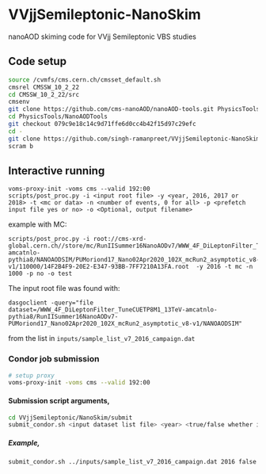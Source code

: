 # VVjjSemileptonic-NanoSkim
nanoAOD skiming code for VVjj Semileptonic VBS studies

## Code setup

```bash
source /cvmfs/cms.cern.ch/cmsset_default.sh
cmsrel CMSSW_10_2_22
cd CMSSW_10_2_22/src
cmsenv
git clone https://github.com/cms-nanoAOD/nanoAOD-tools.git PhysicsTools/NanoAODTools
cd PhysicsTools/NanoAODTools
git checkout 079c9e18c14c9d71ffe6d0cc4b42f15d97c29efc
cd -
git clone https://github.com/singh-ramanpreet/VVjjSemileptonic-NanoSkim.git VVjjSemileptonic/NanoSkim
scram b
```


## Interactive running

```
voms-proxy-init -voms cms --valid 192:00
scripts/post_proc.py -i <input root file> -y <year, 2016, 2017 or 2018> -t <mc or data> -n <number of events, 0 for all> -p <prefetch input file yes or no> -o <Optional, output filename>
```

example with MC:
```
scripts/post_proc.py -i root://cms-xrd-global.cern.ch//store/mc/RunIISummer16NanoAODv7/WWW_4F_DiLeptonFilter_TuneCUETP8M1_13TeV-amcatnlo-pythia8/NANOAODSIM/PUMoriond17_Nano02Apr2020_102X_mcRun2_asymptotic_v8-v1/110000/14F2B4F9-20E2-E347-93BB-7FF7210A13FA.root  -y 2016 -t mc -n 1000 -p no -o test
```
The input root file was found with:
```
dasgoclient -query="file dataset=/WWW_4F_DiLeptonFilter_TuneCUETP8M1_13TeV-amcatnlo-pythia8/RunIISummer16NanoAODv7-PUMoriond17_Nano02Apr2020_102X_mcRun2_asymptotic_v8-v1/NANOAODSIM"
```
from the list in ```inputs/sample_list_v7_2016_campaign.dat```


### Condor job submission

```bash
# setup proxy
voms-proxy-init -voms cms --valid 192:00
```

#### Submission script arguments,
```bash
cd VVjjSemileptonic/NanoSkim/submit
submit_condor.sh <input dataset list file> <year> <true/false whether input file is custom nanoaod> <output directory>
```

##### Example,
```bash
submit_condor.sh ../inputs/sample_list_v7_2016_campaign.dat 2016 false /eos/uscms/store/...
```
